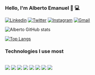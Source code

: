 ### Hello, I'm Alberto Emanuel 👋 💻 

[![Linkedin](https://img.shields.io/badge/LinkedIn-0077B5?style=for-the-badge&logo=linkedin&logoColor=white
)](https://www.linkedin.com/in/alberto-emanuel-164bbb238/) [![Twitter](https://img.shields.io/badge/Twitter-1DA1F2?style=for-the-badge&logo=twitter&logoColor=white
)](https://twitter.com/albertoemanuelt) [![Instagram](https://img.shields.io/badge/Instagram-E4405F?style=for-the-badge&logo=instagram&logoColor=white)](https://www.instagram.com/albertoemanuel01/) [![Gmail](https://img.shields.io/badge/Gmail-D14836?style=for-the-badge&logo=gmail&logoColor=white
)](albertoemanuel.dev@gmail.com)

![Alberto GitHub stats](https://github-readme-stats.vercel.app/api?username=albertoemanuldev&show_icons=true&theme=dracula)

[![Top Langs](https://github-readme-stats.vercel.app/api/top-langs/?username=albertoemanuldev&layout=compact)](https://github.com/anuraghazra/github-readme-stats)
### Technologies I use most

<div style="display: inline_block"><br/>
    <img align="center" all="html5" src="https://img.shields.io/badge/HTML5-E34F26?style=for-the-badge&logo=html5&logoColor=white" />
        <img align="center" all="css3" src="https://img.shields.io/badge/CSS3-1572B6?style=for-the-badge&logo=css3&logoColor=white" />
        <img align="center" all="php" src="https://img.shields.io/badge/PHP-777BB4?style=for-the-badge&logo=php&logoColor=white" />
           <img align="center" all="javascript" src="https://img.shields.io/badge/JavaScript-323330?style=for-the-badge&logo=javascript&logoColor=F7DF1E" />
            <img align="center" all="c++" src="https://img.shields.io/badge/C%2B%2B-00599C?style=for-the-badge&logo=c%2B%2B&logoColor=white" />
            <img align="center" all="dart" src="https://img.shields.io/badge/Dart-0175C2?style=for-the-badge&logo=dart&logoColor=white" />
             <img align="center" all="flutter" src="https://img.shields.io/badge/Flutter-02569B?style=for-the-badge&logo=flutter&logoColor=white" />
            <img align="center" all="mysql" src="https://img.shields.io/badge/MySQL-00000F?style=for-the-badge&logo=mysql&logoColor=white" />
<div>
